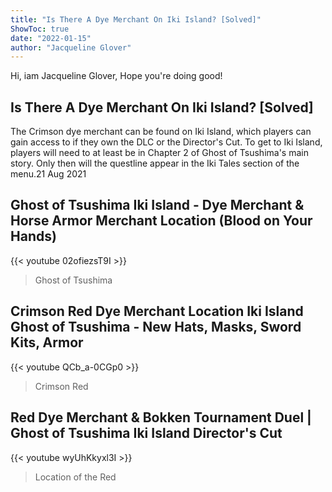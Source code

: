 ```yaml
---
title: "Is There A Dye Merchant On Iki Island? [Solved]"
ShowToc: true 
date: "2022-01-15"
author: "Jacqueline Glover" 
---
```


Hi, iam Jacqueline Glover, Hope you're doing good!
## Is There A Dye Merchant On Iki Island? [Solved]
The Crimson dye merchant can be found on Iki Island, which players can gain access to if they own the DLC or the Director's Cut. To get to Iki Island, players will need to at least be in Chapter 2 of Ghost of Tsushima's main story. Only then will the questline appear in the Iki Tales section of the menu.21 Aug 2021

## Ghost of Tsushima Iki Island - Dye Merchant & Horse Armor Merchant Location (Blood on Your Hands)
{{< youtube 02ofiezsT9I >}}
>Ghost of Tsushima 

## Crimson Red Dye Merchant Location Iki Island Ghost of Tsushima - New Hats, Masks, Sword Kits, Armor
{{< youtube QCb_a-0CGp0 >}}
>Crimson Red 

## Red Dye Merchant & Bokken Tournament Duel | Ghost of Tsushima Iki Island Director's Cut
{{< youtube wyUhKkyxl3I >}}
>Location of the Red 


